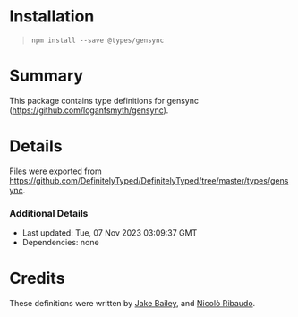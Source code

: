 # Installation
> `npm install --save @types/gensync`

# Summary
This package contains type definitions for gensync (https://github.com/loganfsmyth/gensync).

# Details
Files were exported from https://github.com/DefinitelyTyped/DefinitelyTyped/tree/master/types/gensync.

### Additional Details
 * Last updated: Tue, 07 Nov 2023 03:09:37 GMT
 * Dependencies: none

# Credits
These definitions were written by [Jake Bailey](https://github.com/jakebailey), and [Nicolò Ribaudo](https://github.com/nicolo-ribaudo).
